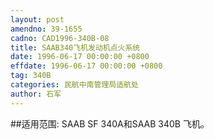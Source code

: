 ```yaml
---
layout: post
amendno: 39-1655
cadno: CAD1996-340B-08
title: SAAB340飞机发动机点火系统
date: 1996-06-17 00:00:00 +0800
effdate: 1996-06-17 00:00:00 +0800
tag: 340B
categories: 民航中南管理局适航处
author: 石军
---
```


##适用范围:
SAAB SF 340A和SAAB 340B 飞机。

